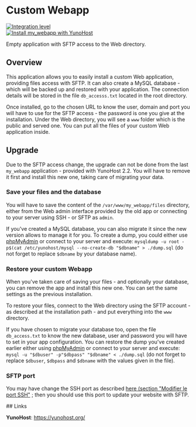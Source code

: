 # Custom Webapp

[![Integration level](https://dash.yunohost.org/integration/my_webapp.svg)](https://dash.yunohost.org/appci/app/my_webapp)  
[![Install my_webapp with YunoHost](https://install-app.yunohost.org/install-with-yunohost.png)](https://install-app.yunohost.org/?app=my_webapp)


Empty application with SFTP access to the Web directory.

## Overview

This application allows you to easily install a custom Web application,
providing files access with SFTP. It can also create a MySQL database -
which will be backed up and restored with your application. The connection
details will be stored in the file `db_accesss.txt` located in the root
directory.

Once installed, go to the chosen URL to know the user, domain and port
you will have to use for the SFTP access - the password is one you give
at the installation. Under the Web directory, you will see a `www` folder
which is the public and served one. You can put all the files of your
custom Web application inside.

## Upgrade

Due to the SFTP access change, the upgrade can not be done from the last
`my_webapp` application - provided with YunoHost 2.2. You will have to remove
it first and install this new one, taking care of migrating your data.

### Save your files and the database

You will have to save the content of the `/var/www/my_webapp/files`
directory, either from the Web admin interface provided by the old app or
connecting to your server using SSH - or SFTP as `admin`.

If you've created a MySQL database, you can also migrate it since the new
version allows to manage it for you. To create a dump, you could either use
[phpMyAdmin](https://github.com/YunoHost-Apps/phpmyadmin_ynh) or connect to
your server and execute:
`mysqldump -u root -p$(cat /etc/yunohost/mysql --no-create-db "$dbname" > ./dump.sql`
(do not forget to replace `$dbname` by your database name).

### Restore your custom Webapp

When you've taken care of saving your files - and optionally your database,
you can remove the app and install this new one. You can set the same
settings as the previous installation.

To restore your files, connect to the Web directory using the SFTP account - as
described at the installation path - and put everything into the `www` directory.

If you have chosen to migrate your database too, open the file `db_access.txt`
to know the new database, user and password you will have to set in your app
configuration. You can restore the dump you've created earlier either using
[phpMyAdmin](https://github.com/YunoHost-Apps/phpmyadmin_ynh) or connect to
your server and execute:
`mysql -u "$dbuser" -p"$dbpass" "$dbname" < ./dump.sql`
(do not forget to replace `$dbuser`, `$dbpass` and `$dbname` with the values
given in the file).

### SFTP port ###

You may have change the SSH port as described 
[here (section "Modifier le port SSH"](https://yunohost.org/#/security_fr) ; 
then you should use this port to update your website with SFTP.

## Links

**YunoHost**: https://yunohost.org/
